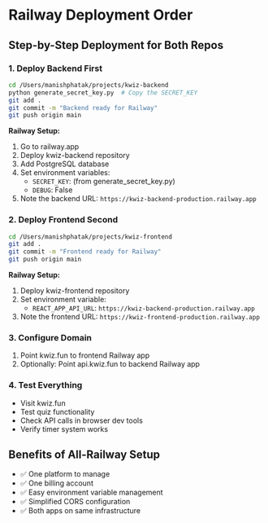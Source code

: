 # Railway Deployment Order

## Step-by-Step Deployment for Both Repos

### 1. Deploy Backend First
```bash
cd /Users/manishphatak/projects/kwiz-backend
python generate_secret_key.py  # Copy the SECRET_KEY
git add .
git commit -m "Backend ready for Railway"
git push origin main
```

**Railway Setup:**
1. Go to railway.app
2. Deploy kwiz-backend repository
3. Add PostgreSQL database
4. Set environment variables:
   - `SECRET_KEY`: (from generate_secret_key.py)
   - `DEBUG`: False
5. Note the backend URL: `https://kwiz-backend-production.railway.app`

### 2. Deploy Frontend Second
```bash
cd /Users/manishphatak/projects/kwiz-frontend
git add .
git commit -m "Frontend ready for Railway"
git push origin main
```

**Railway Setup:**
1. Deploy kwiz-frontend repository
2. Set environment variable:
   - `REACT_APP_API_URL`: `https://kwiz-backend-production.railway.app`
3. Note the frontend URL: `https://kwiz-frontend-production.railway.app`

### 3. Configure Domain
1. Point kwiz.fun to frontend Railway app
2. Optionally: Point api.kwiz.fun to backend Railway app

### 4. Test Everything
- Visit kwiz.fun
- Test quiz functionality
- Check API calls in browser dev tools
- Verify timer system works

## Benefits of All-Railway Setup
- ✅ One platform to manage
- ✅ One billing account
- ✅ Easy environment variable management
- ✅ Simplified CORS configuration
- ✅ Both apps on same infrastructure
